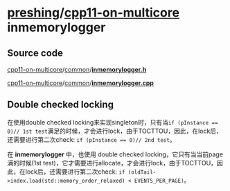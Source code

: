 # [preshing](https://github.com/preshing)/**[cpp11-on-multicore](https://github.com/preshing/cpp11-on-multicore)** **inmemorylogger**

## Source code

[cpp11-on-multicore](https://github.com/preshing/cpp11-on-multicore)/[common](https://github.com/preshing/cpp11-on-multicore/tree/master/common)/[**inmemorylogger.h**](https://github.com/preshing/cpp11-on-multicore/blob/master/common/inmemorylogger.h)

[cpp11-on-multicore](https://github.com/preshing/cpp11-on-multicore)/[common](https://github.com/preshing/cpp11-on-multicore/tree/master/common)/[**inmemorylogger.cpp**](https://github.com/preshing/cpp11-on-multicore/blob/master/common/inmemorylogger.cpp)



## Double checked locking

在使用double checked locking来实现singleton时，只有当`if (pInstance == 0)// 1st test`满足的时候，才会进行lock，由于TOCTTOU，因此，在lock后，还需要进行第二次check: `if (pInstance == 0)// 2nd test`。

在 **inmemorylogger** 中，也使用 double checked locking，它只有当当前page满的时候(1st test)，它才需要进行allocate，才会进行lock，由于TOCTTOU，因此，在lock后，还需要进行第二次check: `if (oldTail->index.load(std::memory_order_relaxed) < EVENTS_PER_PAGE)`。